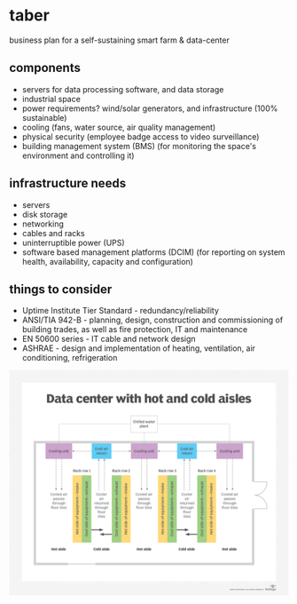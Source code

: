 # taber
business plan for a self-sustaining smart farm & data-center

## components

* servers for data processing software, and data storage
* industrial space
* power requirements? wind/solar generators, and infrastructure (100% sustainable)
* cooling (fans, water source, air quality management)
* physical security (employee badge access to video surveillance)
* building management system (BMS) (for monitoring the space's environment and controlling it)

## infrastructure needs

* servers
* disk storage
* networking
* cables and racks
* uninterruptible power (UPS)
* software based management platforms (DCIM) (for reporting on system health, availability, capacity and configuration)

## things to consider

* Uptime Institute Tier Standard - redundancy/reliability
* ANSI/TIA 942-B - planning, design, construction and commissioning of building trades, as well as fire protection, IT and maintenance
* EN 50600 series - IT cable and network design
* ASHRAE - design and implementation of heating, ventilation, air conditioning, refrigeration

![cooling schema](https://github.com/odds-get-evened/taber/blob/fb92610e3d1364f5e475d3f30adf2ab96d3ea543/data_center_with_hot_and_cold_aisles-f.png)
